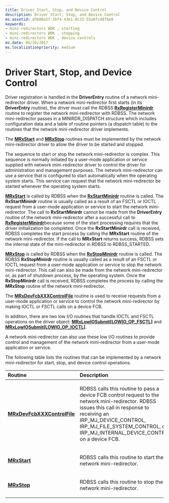 ```yaml
---
title: Driver Start, Stop, and Device Control
description: Driver Start, Stop, and Device Control
ms.assetid: d3608a5f-3bf4-43b1-8c32-55a6fcd4fbe8
keywords:
- mini-redirectors WDK , starting
- mini-redirectors WDK , stopping
- mini-redirectors WDK , device controls
ms.date: 04/20/2017
ms.localizationpriority: medium
---
```


# Driver Start, Stop, and Device Control


Driver registration is handled in the **DriverEntry** routine of a network mini-redirector driver. When a network mini-redirector first starts (in its **DriverEntry** routine), the driver must call the RDBSS [**RxRegisterMinirdr**](https://docs.microsoft.com/windows-hardware/drivers/ddi/mrx/nf-mrx-rxregisterminirdr) routine to register the network mini-redirector with RDBSS. The network mini-redirector passes in a MINIRDR\_DISPATCH structure which includes configuration data and a table of routine pointers (a dispatch table) to the routines that the network mini-redirector driver implements.

The [**MRxStart**](https://docs.microsoft.com/windows-hardware/drivers/ddi/mrx/nc-mrx-pmrx_calldown_ctx) and [**MRxStop**](https://docs.microsoft.com/windows-hardware/drivers/ifs/mrxstop) routines must be implemented by the network mini-redirector driver to allow the driver to be started and stopped.

The sequence to start or stop the network mini-redirector is complex. This sequence is normally initiated by a user-mode application or service supplied with network mini-redirector driver to control the driver for administration and management purposes. The network mini-redirector can use a service that is configured to start automatically when the operating system starts. This service can request that the network mini-redirector be started whenever the operating system starts.

[**MRxStart**](https://docs.microsoft.com/windows-hardware/drivers/ddi/mrx/nc-mrx-pmrx_calldown_ctx) is called by RDBSS when the [**RxStartMinirdr**](https://docs.microsoft.com/windows-hardware/drivers/ddi/mrx/nf-mrx-rxstartminirdr) routine is called. The **RxStartMinirdr** routine is usually called as a result of an FSCTL or IOCTL request from a user-mode application or service to start the network mini-redirector. The call to **RxStartMinirdr** cannot be made from the **DriverEntry** routine of the network mini-redirector after a successful call to [**RxRegisterMinirdr**](https://docs.microsoft.com/windows-hardware/drivers/ddi/mrx/nf-mrx-rxregisterminirdr)because some of the start processing requires that the driver initialization be completed. Once the **RxStartMinirdr** call is received, RDBSS completes the start process by calling the **MRxStart** routine of the network mini-redirector. If the call to **MRxStart** returns success, RDBSS sets the internal state of the mini-redirector in RDBSS to RDBSS\_STARTED.

[**MRxStop**](https://docs.microsoft.com/windows-hardware/drivers/ifs/mrxstop) is called by RDBSS when the [**RxStopMinirdr**](https://docs.microsoft.com/windows-hardware/drivers/ddi/mrx/nf-mrx-rxstopminirdr) routine is called. The RDBSS **RxStopMinirdr** routine is usually called as a result of an FSCTL or IOCTL request from a user-mode application or service to stop the network mini-redirector. This call can also be made from the network mini-redirector or, as part of shutdown process, by the operating system. Once the **RxStopMinirdr** call is received, RDBSS completes the process by calling the **MRxStop** routine of the network mini-redirector.

The [**MRxDevFcbXXXControlFile**](https://docs.microsoft.com/windows-hardware/drivers/ifs/mrxdevfcbxxxcontrolfile) routine is used to receive requests from a user-mode application or service to control the network mini-redirector by making IOCTL or FSCTL calls on a device FCB.

In addition, there are two low I/O routines that handle IOCTL and FSCTL operations on the driver object: [**MRxLowIOSubmit\[LOWIO\_OP\_FSCTL\]**](https://msdn.microsoft.com/library/windows/hardware/ff550709) and [**MRxLowIOSubmit\[LOWIO\_OP\_IOCTL\]**](https://msdn.microsoft.com/library/windows/hardware/ff550715).

A network mini-redirector can also use these low I/O routines to provide control and management of the network mini-redirector from a user-mode application or service.

The following table lists the routines that can be implemented by a network mini-redirector for start, stop, and device control operations.

<table>
<colgroup>
<col width="50%" />
<col width="50%" />
</colgroup>
<thead>
<tr class="header">
<th align="left">Routine</th>
<th align="left">Description</th>
</tr>
</thead>
<tbody>
<tr class="odd">
<td align="left"><a href="https://docs.microsoft.com/windows-hardware/drivers/ifs/mrxdevfcbxxxcontrolfile" data-raw-source="[&lt;strong&gt;MRxDevFcbXXXControlFile&lt;/strong&gt;](https://docs.microsoft.com/windows-hardware/drivers/ifs/mrxdevfcbxxxcontrolfile)"><strong>MRxDevFcbXXXControlFile</strong></a></td>
<td align="left"><p>RDBSS calls this routine to pass a device FCB control request to the network mini-redirector. RDBSS issues this call in response to receiving an IRP_MJ_DEVICE_CONTROL, IRP_MJ_FILE_SYSTEM_CONTROL, or IRP_MJ_INTERNAL_DEVICE_CONTROL on a device FCB.</p></td>
</tr>
<tr class="even">
<td align="left"><a href="https://docs.microsoft.com/windows-hardware/drivers/ddi/mrx/nc-mrx-pmrx_calldown_ctx" data-raw-source="[&lt;strong&gt;MRxStart&lt;/strong&gt;](https://docs.microsoft.com/windows-hardware/drivers/ddi/mrx/nc-mrx-pmrx_calldown_ctx)"><strong>MRxStart</strong></a></td>
<td align="left"><p>RDBSS calls this routine to start the network mini-redirector.</p></td>
</tr>
<tr class="odd">
<td align="left"><a href="https://docs.microsoft.com/windows-hardware/drivers/ifs/mrxstop" data-raw-source="[&lt;strong&gt;MRxStop&lt;/strong&gt;](https://docs.microsoft.com/windows-hardware/drivers/ifs/mrxstop)"><strong>MRxStop</strong></a></td>
<td align="left"><p>RDBSS calls this routine to stop the network mini-redirector.</p></td>
</tr>
</tbody>
</table>

 

 

 




